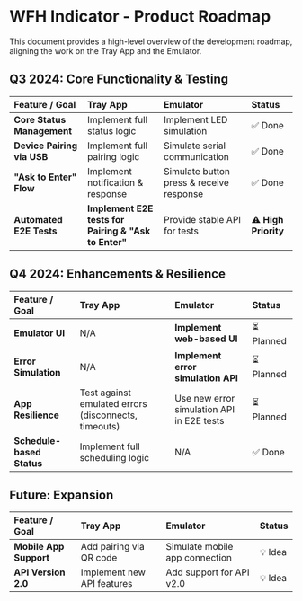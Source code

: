# WFH Indicator - Product Roadmap

This document provides a high-level overview of the development roadmap, aligning the work on the Tray App and the Emulator.

## Q3 2024: Core Functionality & Testing

| Feature / Goal             | Tray App                                             | Emulator                                 | Status              |
| :------------------------- | :--------------------------------------------------- | :--------------------------------------- | :------------------ |
| **Core Status Management** | Implement full status logic                          | Implement LED simulation                 | ✅ Done              |
| **Device Pairing via USB** | Implement full pairing logic                         | Simulate serial communication            | ✅ Done              |
| **"Ask to Enter" Flow**    | Implement notification & response                    | Simulate button press & receive response | ✅ Done              |
| **Automated E2E Tests**    | **Implement E2E tests for Pairing & "Ask to Enter"** | Provide stable API for tests             | ⚠️ **High Priority** |

## Q4 2024: Enhancements & Resilience

| Feature / Goal            | Tray App                                             | Emulator                                  | Status    |
| :------------------------ | :--------------------------------------------------- | :---------------------------------------- | :-------- |
| **Emulator UI**           | N/A                                                  | **Implement web-based UI**                | ⏳ Planned |
| **Error Simulation**      | N/A                                                  | **Implement error simulation API**        | ⏳ Planned |
| **App Resilience**        | Test against emulated errors (disconnects, timeouts) | Use new error simulation API in E2E tests | ⏳ Planned |
| **Schedule-based Status** | Implement full scheduling logic                      | N/A                                       | ✅ Done    |

## Future: Expansion

| Feature / Goal         | Tray App                   | Emulator                       | Status |
| :--------------------- | :------------------------- | :----------------------------- | :----- |
| **Mobile App Support** | Add pairing via QR code    | Simulate mobile app connection | 💡 Idea |
| **API Version 2.0**    | Implement new API features | Add support for API v2.0       | 💡 Idea |
